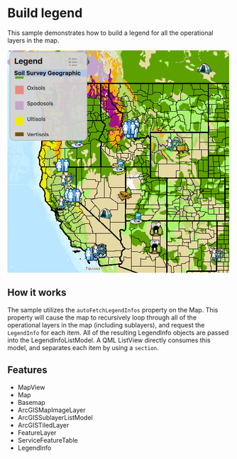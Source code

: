 # Build legend

This sample demonstrates how to build a legend for all the operational layers in the map.

![](screenshot.png)

## How it works
The sample utilizes the `autoFetchLegendInfos` property on the Map. This property will cause the map to recursively loop through all of the operational layers in the map (including sublayers), and request the `LegendInfo` for each item. All of the resulting LegendInfo objects are passed into the LegendInfoListModel. A QML ListView directly consumes this model, and separates each item by using a `section`.

## Features
- MapView
- Map
- Basemap
- ArcGISMapImageLayer
- ArcGISSublayerListModel
- ArcGISTiledLayer
- FeatureLayer
- ServiceFeatureTable
- LegendInfo
